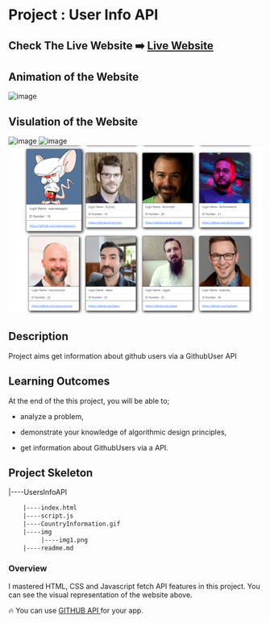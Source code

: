 # Project : User Info API

## Check The Live Website ➡️ [Live Website](https://skycooper.github.io/UsersInfoAPI/)

## Animation of the Website

![image](./usersInfo.gif)

## Visulation of the Website

![image](https://user-images.githubusercontent.com/106506769/194232673-27613c60-2384-47ee-90db-8c6322c49a5e.png)
![image](https://user-images.githubusercontent.com/106506769/194232860-3a6deeb2-a037-421d-99cb-6abb6f7d19d9.png)
![image](./img/img1.png)

## Description

Project aims get information about github users via a GithubUser API

## Learning Outcomes

At the end of the this project, you will be able to;

- analyze a problem,

- demonstrate your knowledge of algorithmic design principles,

- get information about GithubUsers via a API.


## Project Skeleton 

|----UsersInfoAPI

        |----index.html  
        |----script.js
        |----CountryInformation.gif
        |----img
             |----img1.png
        |----readme.md 
        
  

### Overview
I mastered HTML, CSS and Javascript fetch API features in this project. You can see the visual representation of the website above.

🔥 You can use [GITHUB API ](https://api.github.com/users) for your app. 

